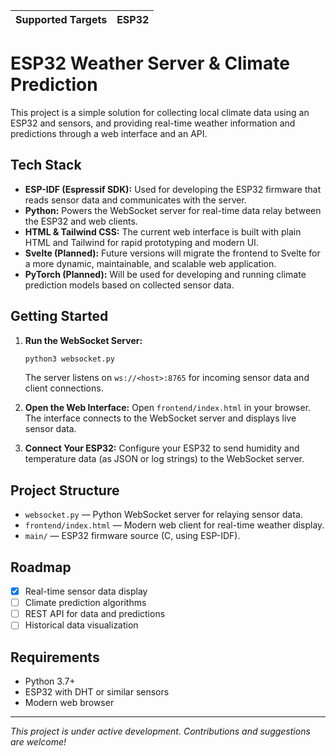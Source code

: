 | Supported Targets | ESP32 | 
| ----------------- | ----- | 

# ESP32 Weather Server & Climate Prediction

This project is a simple solution for collecting local climate data using an ESP32 and sensors, and providing real-time weather information and predictions through a web interface and an API.

## Tech Stack
- **ESP-IDF (Espressif SDK):** Used for developing the ESP32 firmware that reads sensor data and communicates with the server.
- **Python:** Powers the WebSocket server for real-time data relay between the ESP32 and web clients.
- **HTML & Tailwind CSS:** The current web interface is built with plain HTML and Tailwind for rapid prototyping and modern UI.
- **Svelte (Planned):** Future versions will migrate the frontend to Svelte for a more dynamic, maintainable, and scalable web application.
- **PyTorch (Planned):** Will be used for developing and running climate prediction models based on collected sensor data.

## Getting Started
1. **Run the WebSocket Server:**
   ```bash
   python3 websocket.py
   ```
   The server listens on `ws://<host>:8765` for incoming sensor data and client connections.

2. **Open the Web Interface:**
   Open `frontend/index.html` in your browser. The interface connects to the WebSocket server and displays live sensor data.

3. **Connect Your ESP32:**
   Configure your ESP32 to send humidity and temperature data (as JSON or log strings) to the WebSocket server.

## Project Structure
- `websocket.py` — Python WebSocket server for relaying sensor data.
- `frontend/index.html` — Modern web client for real-time weather display.
- `main/` — ESP32 firmware source (C, using ESP-IDF).

## Roadmap
- [x] Real-time sensor data display
- [ ] Climate prediction algorithms
- [ ] REST API for data and predictions
- [ ] Historical data visualization

## Requirements
- Python 3.7+
- ESP32 with DHT or similar sensors
- Modern web browser

---

*This project is under active development. Contributions and suggestions are welcome!*
